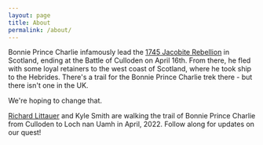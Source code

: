 ```yaml
---
layout: page
title: About
permalink: /about/
---
```


Bonnie Prince Charlie infamously lead the [1745 Jacobite Rebellion](https://en.wikipedia.org/wiki/Jacobite_rising_of_1745) in Scotland, ending at the Battle of Culloden on April 16th. From there, he fled with some loyal retainers to the west coast of Scotland, where he took ship to the Hebrides. There's a trail for the Bonnie Prince Charlie trek there - but there isn't one in the UK.

We're hoping to change that.

[Richard Littauer](https://burntfen.com) and Kyle Smith are walking the trail of Bonnie Prince Charlie from Culloden to Loch nan Uamh in April, 2022. Follow along for updates on our quest!